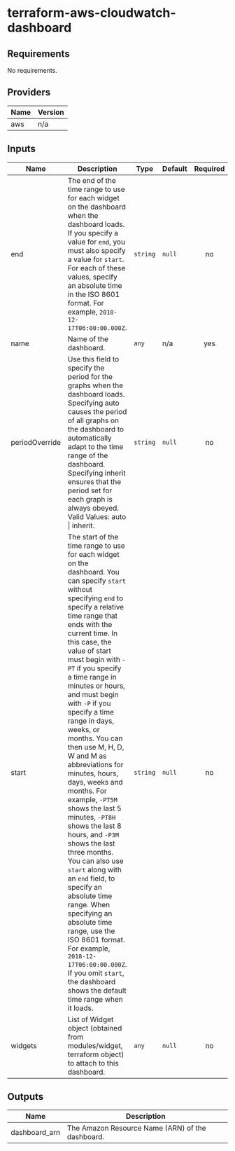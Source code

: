 # terraform-aws-cloudwatch-dashboard

<!-- BEGINNING OF PRE-COMMIT-TERRAFORM DOCS HOOK -->
## Requirements

No requirements.

## Providers

| Name | Version |
|------|---------|
| aws | n/a |

## Inputs

| Name | Description | Type | Default | Required |
|------|-------------|------|---------|:--------:|
| end | The end of the time range to use for each widget on the dashboard when the dashboard loads. If you specify a value for `end`, you must also specify a value for `start`. For each of these values, specify an absolute time in the ISO 8601 format. For example, `2018-12-17T06:00:00.000Z`. | `string` | `null` | no |
| name | Name of the dashboard. | `any` | n/a | yes |
| periodOverride | Use this field to specify the period for the graphs when the dashboard loads. Specifying auto causes the period of all graphs on the dashboard to automatically adapt to the time range of the dashboard. Specifying inherit ensures that the period set for each graph is always obeyed. Valid Values: auto \| inherit. | `string` | `null` | no |
| start | The start of the time range to use for each widget on the dashboard. You can specify `start` without specifying `end` to specify a relative time range that ends with the current time. In this case, the value of start must begin with `-PT` if you specify a time range in minutes or hours, and must begin with `-P` if you specify a time range in days, weeks, or months. You can then use M, H, D, W and M as abbreviations for minutes, hours, days, weeks and months. For example, `-PT5M` shows the last 5 minutes, `-PT8H` shows the last 8 hours, and `-P3M` shows the last three months. You can also use `start` along with an `end` field, to specify an absolute time range. When specifying an absolute time range, use the ISO 8601 format. For example, `2018-12-17T06:00:00.000Z`. If you omit `start`, the dashboard shows the default time range when it loads. | `string` | `null` | no |
| widgets | List of Widget object (obtained from modules/widget, terraform object) to attach to this dashboard. | `any` | `null` | no |

## Outputs

| Name | Description |
|------|-------------|
| dashboard\_arn | The Amazon Resource Name (ARN) of the dashboard. |

<!-- END OF PRE-COMMIT-TERRAFORM DOCS HOOK -->
